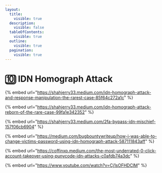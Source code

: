 ```yaml
---
layout:
  title:
    visible: true
  description:
    visible: false
  tableOfContents:
    visible: true
  outline:
    visible: true
  pagination:
    visible: true
---
```


# 🔟 IDN Homograph Attack

{% embed url="https://shahjerry33.medium.com/idn-homograph-attack-and-response-manipulation-the-rarest-case-85f64c272a1c" %}

{% embed url="https://shahjerry33.medium.com/idn-homograph-attack-reborn-of-the-rare-case-99fa1e342352" %}

{% embed url="https://shahjerry33.medium.com/2fa-bypass-idn-mischief-157f06cb6904" %}

{% embed url="https://medium.com/bugbountywriteup/how-i-was-able-to-change-victims-password-using-idn-homograph-attack-587111843aff" %}

{% embed url="https://coffinxp.medium.com/the-most-underrated-0-click-account-takeover-using-punycode-idn-attacks-c0afdb74a3dc" %}

{% embed url="https://www.youtube.com/watch?v=Cj1sOFHDClM" %}
